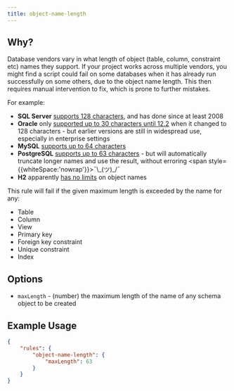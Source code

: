```yaml
---
title: object-name-length
---
```


## Why?

Database vendors vary in what length of object (table, column, constraint etc) names they support. If your project works across multiple vendors, you might find a script could fail on some databases when it has already run successfully on some others, due to the object name length. This then requires manual intervention to fix, which is prone to further mistakes.

For example:

- **SQL Server** [supports 128 characters](https://technet.microsoft.com/en-us/library/ms172451(v=sql.110).aspx), and has done since at least 2008
- **Oracle** only [supported up to 30 characters until 12.2](https://stackoverflow.com/questions/756558/what-is-the-maximum-length-of-a-table-name-in-oracle) when it changed to 128 characters - but earlier versions are still in widespread use, especially in enterprise settings
- **MySQL** [supports up to 64 characters](https://dev.mysql.com/doc/refman/8.0/en/identifiers.html)
- **PostgreSQL** [supports up to 63 characters](https://www.postgresql.org/docs/current/static/sql-syntax-lexical.html#SQL-SYNTAX-IDENTIFIERS) - but will automatically truncate longer names and use the result, without erroring <span style={{whiteSpace:'nowrap'}}>¯\\\_(ツ)\_/¯</span>
- **H2** apparently [has no limits](http://www.h2database.com/html/advanced.html#limits_limitations) on object names

This rule will fail if the given maximum length is exceeded by the name for any:

- Table
- Column
- View
- Primary key
- Foreign key constraint
- Unique constraint
- Index

## Options

- `maxLength` - (number) the maximum length of the name of any schema object to be created 

## Example Usage

```json
{
    "rules": {
        "object-name-length": {
            "maxLength": 63
        }
    }
}
``` 
